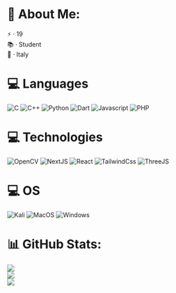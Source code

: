 # 💫 About Me:
⚡ · 19<br>📚 · Student<br>📌 · Italy


# 💻 Languages
![C](https://img.shields.io/badge/c-%2300599C.svg?style=for-the-badge&logo=c&logoColor=white) ![C++](https://img.shields.io/badge/c++-%2300599C.svg?style=for-the-badge&logo=c%2B%2B&logoColor=white) ![Python](https://img.shields.io/badge/python-3670A0?style=for-the-badge&logo=python&logoColor=ffdd54) ![Dart](https://img.shields.io/badge/Dart-0175C2?style=for-the-badge&logo=dart&logoColor=white) ![Javascript](https://img.shields.io/badge/JavaScript-323330?style=for-the-badge&logo=javascript&logoColor=F7DF1E) ![PHP](https://img.shields.io/badge/PHP-777BB4?style=for-the-badge&logo=php&logoColor=white)
# 💻 Technologies
![OpenCV](https://img.shields.io/badge/OpenCV-27338e?style=for-the-badge&logo=OpenCV&logoColor=white) ![NextJS](https://img.shields.io/badge/next%20js-000000?style=for-the-badge&logo=nextdotjs&logoColor=white) ![React](https://img.shields.io/badge/React-20232A?style=for-the-badge&logo=react&logoColor=61DAFB) ![TailwindCss](https://img.shields.io/badge/Tailwind_CSS-38B2AC?style=for-the-badge&logo=tailwind-css&logoColor=white) ![ThreeJS](https://img.shields.io/badge/ThreeJs-black?style=for-the-badge&logo=three.js&logoColor=white)
# 💻 OS
![Kali](https://img.shields.io/badge/Kali_Linux-557C94?style=for-the-badge&logo=kali-linux&logoColor=white) ![MacOS](https://img.shields.io/badge/mac%20os-000000?style=for-the-badge&logo=apple&logoColor=white) ![Windows](https://img.shields.io/badge/Windows-0078D6?style=for-the-badge&logo=windows&logoColor=white)
# 📊 GitHub Stats:
![](https://github-readme-stats.vercel.app/api?username=0dxplt&theme=tokyonight&hide_border=false&include_all_commits=true&count_private=false)<br/>
![](https://github-readme-streak-stats.herokuapp.com/?user=0dxplt&theme=tokyonight&hide_border=false)<br/>
![](https://github-readme-stats.vercel.app/api/top-langs/?username=0dxplt&theme=tokyonight&hide_border=false&include_all_commits=true&count_private=false&layout=compact)

<!-- Proudly created with GPRM ( https://gprm.itsvg.in ) -->
